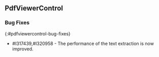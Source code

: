## PdfViewerControl

### Bug Fixes
{:#pdfviewercontrol-bug-fixes}
 * \#I317439,\#I320958 - The performance of the text extraction is now improved.